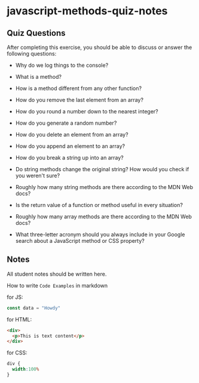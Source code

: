 # javascript-methods-quiz-notes

## Quiz Questions

After completing this exercise, you should be able to discuss or answer the following questions:

- Why do we log things to the console?

- What is a method?

- How is a method different from any other function?

- How do you remove the last element from an array?

- How do you round a number down to the nearest integer?

- How do you generate a random number?

- How do you delete an element from an array?

- How do you append an element to an array?

- How do you break a string up into an array?

- Do string methods change the original string? How would you check if you weren't sure?

- Roughly how many string methods are there according to the MDN Web docs?

- Is the return value of a function or method useful in every situation?

- Roughly how many array methods are there according to the MDN Web docs?

- What three-letter acronym should you always include in your Google search about a JavaScript method or CSS property?

## Notes

All student notes should be written here.


How to write `Code Examples` in markdown

for JS:
```javascript
const data = "Howdy"
```

for HTML:
```html
<div>
  <p>This is text content</p>
</div>
```

for CSS:
```css
div {
  width:100%
}
```
